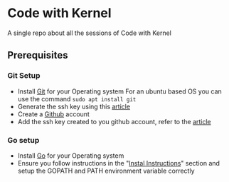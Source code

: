 # Code with Kernel

A single repo about all the sessions of Code with Kernel

## Prerequisites

### Git Setup

- Install [Git](https://git-scm.com/) for your Operating system
  For an ubuntu based OS you can use the command `sudo apt install git`
- Generate the ssh key using this [article](https://docs.github.com/en/authentication/connecting-to-github-with-ssh/generating-a-new-ssh-key-and-adding-it-to-the-ssh-agent?platform=linux)
- Create a [Github](https://github.com) account
- Add the ssh key created to you github account, refer to the [article](https://docs.github.com/en/authentication/connecting-to-github-with-ssh/adding-a-new-ssh-key-to-your-github-account)

### Go setup

- Install [Go](https://go.dev/) for your Operating system
- Ensure you follow instructions in the "[Instal Instructions](https://go.dev/doc/install)" section and setup the GOPATH and PATH environment variable correctly
